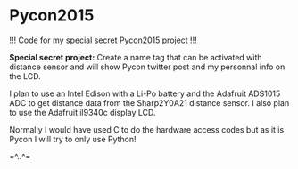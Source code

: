 # Pycon2015
!!! Code for my special secret Pycon2015 project !!!

<b>Special secret project:</b> Create a name tag that can be activated with distance sensor and will show Pycon twitter post and my personnal info on the LCD.

I plan to use an Intel Edison with a Li-Po battery and the Adafruit ADS1015 ADC to get distance data from the Sharp2Y0A21 distance sensor. I also plan to use the Adafruit il9340c display LCD.

Normally I would have used C to do the hardware access codes but as it is Pycon I will try to only use Python!


=^..^=
